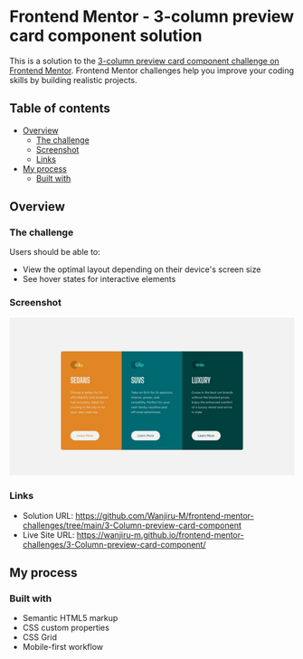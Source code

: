 # Frontend Mentor - 3-column preview card component solution

This is a solution to the [3-column preview card component challenge on Frontend Mentor](https://www.frontendmentor.io/challenges/3column-preview-card-component-pH92eAR2-). Frontend Mentor challenges help you improve your coding skills by building realistic projects. 

## Table of contents

- [Overview](#overview)
  - [The challenge](#the-challenge)
  - [Screenshot](#screenshot)
  - [Links](#links)
- [My process](#my-process)
  - [Built with](#built-with)


## Overview

### The challenge

Users should be able to:

- View the optimal layout depending on their device's screen size
- See hover states for interactive elements

### Screenshot

![](images/desktop-screenshot.jpg)

### Links

- Solution URL: https://github.com/Wanjiru-M/frontend-mentor-challenges/tree/main/3-Column-preview-card-component
- Live Site URL: https://wanjiru-m.github.io/frontend-mentor-challenges/3-Column-preview-card-component/

## My process

### Built with

- Semantic HTML5 markup
- CSS custom properties
- CSS Grid
- Mobile-first workflow
